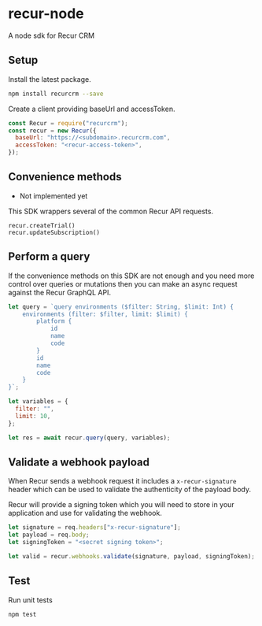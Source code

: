 # recur-node

A node sdk for Recur CRM

## Setup

Install the latest package.

```sh
npm install recurcrm --save
```

Create a client providing baseUrl and accessToken.

```js
const Recur = require("recurcrm");
const recur = new Recur({
  baseUrl: "https://<subdomain>.recurcrm.com",
  accessToken: "<recur-access-token>",
});
```

## Convenience methods

- Not implemented yet

This SDK wrappers several of the common Recur API requests.

```
recur.createTrial()
recur.updateSubscription()
```

## Perform a query

If the convenience methods on this SDK are not enough and you need more control over queries or mutations then you can make an async request against the Recur GraphQL API.

```js
let query = `query environments ($filter: String, $limit: Int) {
    environments (filter: $filter, limit: $limit) {
        platform {
            id
            name
            code
        }
        id
        name
        code
    }
}`;

let variables = {
  filter: "",
  limit: 10,
};

let res = await recur.query(query, variables);
```

## Validate a webhook payload

When Recur sends a webhook request it includes a `x-recur-signature` header which can be used to validate the authenticity of the payload body.

Recur will provide a signing token which you will need to store in your application and use for validating the webhook.

```js
let signature = req.headers["x-recur-signature"];
let payload = req.body;
let signingToken = "<secret signing token>";

let valid = recur.webhooks.validate(signature, payload, signingToken);
```

## Test

Run unit tests

```sh
npm test
```
